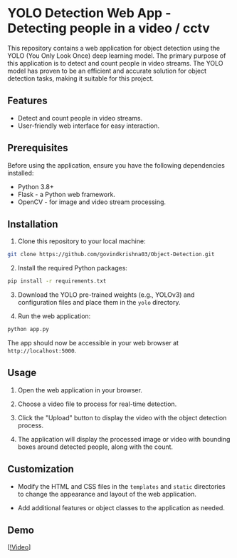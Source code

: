 # YOLO Detection Web App - Detecting people in a video / cctv

This repository contains a web application for object detection using the YOLO (You Only Look Once) deep learning model. The primary purpose of this application is to detect and count people in video streams. The YOLO model has proven to be an efficient and accurate solution for object detection tasks, making it suitable for this project.

## Features

- Detect and count people in video streams.
- User-friendly web interface for easy interaction.

## Prerequisites

Before using the application, ensure you have the following dependencies installed:

- Python 3.8+
- Flask - a Python web framework.
- OpenCV - for image and video stream processing.

## Installation

1. Clone this repository to your local machine:

```bash
git clone https://github.com/govindkrishna03/Object-Detection.git
```

2. Install the required Python packages:

```bash
pip install -r requirements.txt
```

3. Download the YOLO pre-trained weights (e.g., YOLOv3) and configuration files and place them in the `yolo` directory.

4. Run the web application:

```bash
python app.py
```

The app should now be accessible in your web browser at `http://localhost:5000`.

## Usage

1. Open the web application in your browser.

2. Choose a video file to process for real-time detection.

3. Click the "Upload" button to display the video with the object detection process.

4. The application will display the processed image or video with bounding boxes around detected people, along with the count.

## Customization

- Modify the HTML and CSS files in the `templates` and `static` directories to change the appearance and layout of the web application.

- Add additional features or object classes to the application as needed.


## Demo
[[!Video](https://github.com/govindkrishna03/Object-Detection/assets/117291076/61586f6b-164d-40cd-a6da-98069f08b2bb)]

